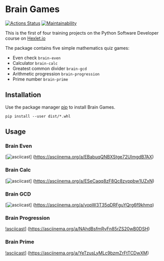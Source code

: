  # Brain Games

[![Actions Status](https://github.com/erkaevrus/python-project-lvl1/workflows/hexlet-check/badge.svg)](https://github.com/erkaevrus/python-project-lvl1/actions)
[![Maintainability](https://api.codeclimate.com/v1/badges/5424b7f23bdc0ec0d95c/maintainability)](https://codeclimate.com/github/erkaevrus/python-project-lvl1/maintainability)

This is the first of four training projects on the Python Software Developer course on [Hexlet.io](https://ru.hexlet.io/programs/python)

The package contains five simple mathematics quiz games:

- Even check `brain-even`
- Calculator `brain-calc`
- Greatest common divider `brain-gcd`
- Arithmetic progression `brain-progression`
- Prime number `brain-prime`

## Installation

Use the package manager [pip](https://pypi.org/project/pip/) to install Brain Games.

```
pip install --user dist/*.whl
```

## Usage

### Brain Even

[![asciicast](https://asciinema.org/a/EBabuqQNBXStge72UImgdB7AX.svg)]
(https://asciinema.org/a/EBabuqQNBXStge72UImgdB7AX)

### Brain Calc

[![asciicast](https://asciinema.org/a/ESeCaqq8zF8Qc8zvppbw1UZxN.svg)]
(https://asciinema.org/a/ESeCaqq8zF8Qc8zvppbw1UZxN)

### Brain GCD

[![asciicast](https://asciinema.org/a/vopW3T35qDRFguYQrg6f9khmq.svg)]
(https://asciinema.org/a/vopW3T35qDRFguYQrg6f9khmq)

### Brain Progression

[!asciicast](https://asciinema.org/a/NAhdBsfmRyFn85rZS20wB0DSH.svg)]
(https://asciinema.org/a/NAhdBsfmRyFn85rZS20wB0DSH)

### Brain Prime

[!asciicast](https://asciinema.org/a/YeTzusLyMLc9bzmZrFtTCDwXM.svg)]
(https://asciinema.org/a/YeTzusLyMLc9bzmZrFtTCDwXM)
